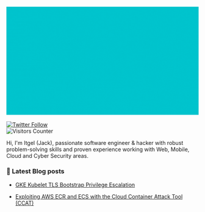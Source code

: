 ![Crazy Jack](https://raw.githubusercontent.com/iganbold/iganbold/master/crazy_jack.gif)

[![Twitter Follow](https://img.shields.io/twitter/follow/jackjack_eth?color=1DA1F2&logo=twitter&style=for-the-badge)](https://twitter.com/intent/follow?original_referer=https%3A%2F%2Fgithub.com%2Fitgel_ganbold&screen_name=jackjack) 
<br><img src="https://visitor-badge.glitch.me/badge?page_id=jackjack_eth" alt="Visitors Counter">

Hi, I'm Itgel (Jack), passionate software engineer & hacker with robust problem-solving skills and proven experience working with Web, Mobile, Cloud and Cyber Security areas.


### 📗 Latest Blog posts

* [GKE Kubelet TLS Bootstrap Privilege Escalation](https://rhinosecuritylabs.com/cloud-security/kubelet-tls-bootstrap-privilege-escalation/)

* [Exploiting AWS ECR and ECS with
the Cloud Container Attack Tool (CCAT)](https://rhinosecuritylabs.com/aws/cloud-container-attack-tool/)


